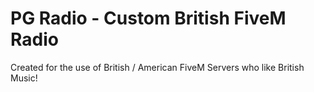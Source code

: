 # PG Radio - Custom British FiveM Radio
Created for the use of British / American FiveM Servers who like British Music! 
